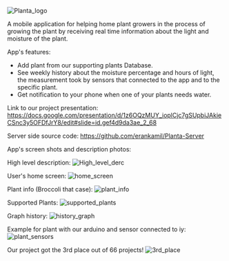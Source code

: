 ![Planta_logo](https://user-images.githubusercontent.com/62330191/133806040-e6413aff-e483-4837-a418-5aa0f34049b9.PNG)


A mobile application for helping home plant growers in the process of growing the plant by receiving real time information about the light and moisture of the plant.

App's features:
- Add plant from our supporting plants Database.
- See weekly history about the moisture percentage and hours of light,
	the measurement took by sensors that connected to the app and to the specific plant.
- Get notification to your phone when one of your plants needs water.

Link to our project presentation: https://docs.google.com/presentation/d/1z6OQzMUY_ioplCjc7gSUpbiJAkieCSnc3y5OFDfJrY8/edit#slide=id.gef4d9da3ae_2_68

Server side source code: https://github.com/erankamil/Planta-Server

App's screen shots and description photos:

High level description:
![High_level_derc](https://user-images.githubusercontent.com/62330191/133806789-adf49cfb-899a-4f65-af39-de9e0942a6c9.jpeg)

User's home screen:
![home_screen](https://user-images.githubusercontent.com/62330191/133806949-dcb4b722-c77c-42d9-8977-45b5469605e0.jpeg)

Plant info (Broccoli that case):
![plant_info](https://user-images.githubusercontent.com/62330191/133807135-20c8778a-99a6-4844-a38c-979e535a79a8.jpeg)

Supported Plants:
![supported_plants](https://user-images.githubusercontent.com/62330191/133807280-50cdff41-c1fc-49a9-9694-18025b1e8ebe.jpeg)

Graph history:
![history_graph](https://user-images.githubusercontent.com/62330191/133807360-58b2d141-37b6-4a8b-be7e-241d3939aa52.jpeg)

Example for plant with our arduino and sensor connected to iy:
![plant_sensors](https://user-images.githubusercontent.com/62330191/133807475-2d0dbada-3986-4ae3-9b2f-d4b8460ee529.jpeg)

Our project got the 3rd place out of 66 projects!
![3rd_place](https://user-images.githubusercontent.com/62330191/133807670-4d18143d-d242-4c24-bbda-dc4a940a9658.jpeg)


